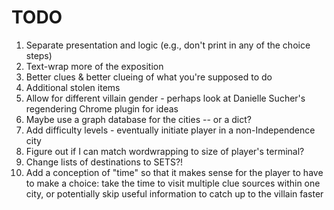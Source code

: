 TODO
====

1. Separate presentation and logic (e.g., don't print in any of the choice steps)
1. Text-wrap more of the exposition
1. Better clues & better clueing of what you're supposed to do
1. Additional stolen items
1. Allow for different villain gender - perhaps look at Danielle Sucher's regendering Chrome plugin for ideas
1. Maybe use a graph database for the cities -- or a dict?
1. Add difficulty levels - eventually initiate player in a non-Independence city
1. Figure out if I can match wordwrapping to size of player's terminal?
1. Change lists of destinations to SETS?!
1. Add a conception of "time" so that it makes sense for the player to have to make a choice: take the time to visit multiple clue sources within one city, or potentially skip useful information to catch up to the villain faster
